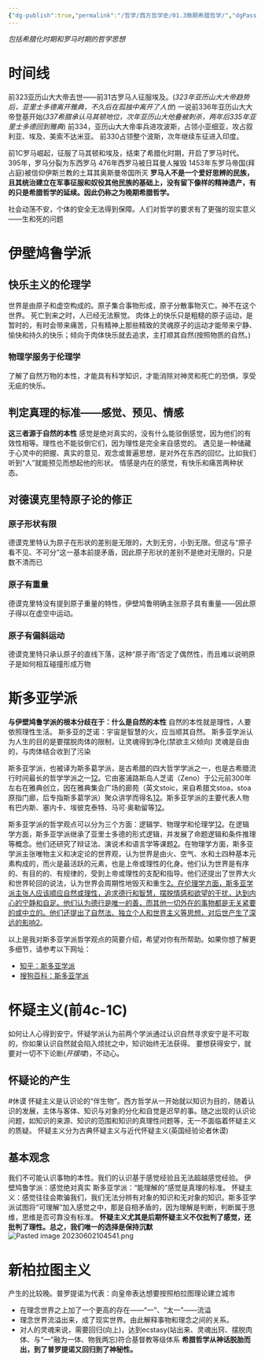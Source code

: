 ```yaml
---
{"dg-publish":true,"permalink":"/哲学/西方哲学史/01.3晚期希腊哲学/","dgPassFrontmatter":true}
---
```


*包括希腊化时期和罗马时期的哲学思想*
# 时间线
前323亚历山大大帝去世——前31古罗马人征服埃及。(*323年亚历山大大帝趋势后，亚里士多德离开雅典，不久后在孤独中离开了人世*)
一说前336年亚历山大大帝登基开始(*337希腊承认马其顿地位，次年亚历山大他叠被刺杀，两年后335年亚里士多德回到雅典*)
前334，亚历山大大帝率兵进攻波斯，占领小亚细亚，攻占叙利亚、埃及、美索不达米亚。
前330占领整个波斯，次年继续东征进入印度。

前1C罗马崛起，征服了马其顿和埃及，结束了希腊化时期，开启了罗马时代。
395年，罗马分裂为东西罗马
476年西罗马被日耳曼人摧毁
1453年东罗马帝国(拜占庭)被信仰伊斯兰教的土耳其奥斯曼帝国所灭
**罗马人不是一个爱好思辨的民族，且其统治建立在军事征服和奴役其他民族的基础上，没有留下像样的精神遗产，有的只是希腊哲学的延续。因此仍称之为晚期希腊哲学。**

社会动荡不安，个体的安全无法得到保障。人们对哲学的要求有了更强的现实意义——生和死的问题

# 伊壁鸠鲁学派
## 快乐主义的伦理学
世界是由原子和虚空构成的。原子集合事物形成，原子分散事物灭亡。神不在这个世界。
死亡到来之时，人已经无法察觉。
肉体上的快乐只是粗糙的原子运动，是暂时的，有时会带来痛苦，只有精神上那些精致的灵魂原子的运动才能带来宁静、愉快和持久的快乐；倾向于肉体快乐就去追求，主打顺其自然(按照物质的自然。)
### 物理学服务于伦理学
了解了自然万物的本性，才能具有科学知识，才能消除对神灵和死亡的恐惧，享受无疵的快乐。

## 判定真理的标准——感觉、预见、情感
**这三者源于自然的本性**
感觉是绝对真实的，没有什么能驳倒感觉，因为他们的有效性相等。理性也不能驳倒它们，因为理性是完全来自感觉的。
遇见是一种储藏于心灵中的把握、真实的意见、观念或普遍思想，是对外在东西的回忆。比如我们听到“人”就能预见而想起他的形状。
情感是内在的感觉，有快乐和痛苦两种状态。
## 对德谟克里特原子论的修正
### 原子形状有限
德谟克里特认为原子在形状的差别是无限的，大到无穷，小到无限。但这与“原子看不见、不可分”这一基本前提矛盾，因此原子形状的差别不是绝对无限的，只是数不清而已
### 原子有重量
德谟克里特没有提到原子重量的特性，伊壁鸠鲁明确主张原子具有重量——因此原子得以在虚空中运动。
### 原子有偏斜运动
德谟克里特只承认原子的直线下落，这种“原子雨”否定了偶然性，而且难以说明原子是如何相互碰撞形成万物
# 斯多亚学派
**与伊壁鸠鲁学派的根本分歧在于：什么是自然的本性**
自然的本性就是理性，人要依照理性生活。
斯多亚的芝诺：宇宙是智慧的火，应当顺其自然。
斯多亚学派认为人生的目的是要摆脱肉体的限制，让灵魂得到净化(禁欲主义倾向)
灵魂是自由的，与肉体结合收到了污染

斯多亚学派，也被译为斯多葛学派，是古希腊的四大哲学学派之一，也是古希腊流行时间最长的哲学学派之一[1](https://www.zhihu.com/topic/20522442/intro)[2](https://baike.sogou.com/v482942.htm?fromTitle=%E6%96%AF%E5%A4%9A%E8%91%9B%E5%AD%A6%E6%B4%BE)。它由塞浦路斯岛人芝诺（Zeno）于公元前300年左右在雅典创立，因在雅典集会广场的廊苑（英文stoic，来自希腊文stoa，stoa原指门廊，后专指斯多葛学派）聚众讲学而得名[1](https://www.zhihu.com/topic/20522442/intro)[2](https://baike.sogou.com/v482942.htm?fromTitle=%E6%96%AF%E5%A4%9A%E8%91%9B%E5%AD%A6%E6%B4%BE)。斯多亚学派的主要代表人物有巴内斯、塞内卡、埃彼克泰特、马可·奥勒留等[1](https://www.zhihu.com/topic/20522442/intro)[2](https://baike.sogou.com/v482942.htm?fromTitle=%E6%96%AF%E5%A4%9A%E8%91%9B%E5%AD%A6%E6%B4%BE)。

斯多亚学派的哲学观点可以分为三个方面：逻辑学、物理学和伦理学[1](https://www.zhihu.com/topic/20522442/intro)[2](https://baike.sogou.com/v482942.htm?fromTitle=%E6%96%AF%E5%A4%9A%E8%91%9B%E5%AD%A6%E6%B4%BE)。在逻辑学方面，斯多亚学派继承了亚里士多德的形式逻辑，并发展了命题逻辑和条件推理等概念。他们还研究了辩证法、演说术和语言学等课题[2](https://baike.sogou.com/v482942.htm?fromTitle=%E6%96%AF%E5%A4%9A%E8%91%9B%E5%AD%A6%E6%B4%BE)。在物理学方面，斯多亚学派主张唯物主义和决定论的世界观，认为世界是由火、空气、水和土四种基本元素构成的，而火是最活跃的元素，也是上帝或理性的化身。他们认为世界是有序的、有目的的、有规律的，受到上帝或理性的支配和指导。他们还提出了世界大火和世界轮回的说法，认为世界会周期性地毁灭和重生[2](https://baike.sogou.com/v482942.htm?fromTitle=%E6%96%AF%E5%A4%9A%E8%91%9B%E5%AD%A6%E6%B4%BE)[。在伦理学方面，斯多亚学派主张人应该顺应自然或理性，追求德行和智慧，摆脱情感和欲望的干扰，达到内心的宁静和自足。他们认为德行是唯一的善，而其他一切外在的事物都是无关紧要的或中立的。他们还提出了自然法、独立个人和世界主义等思想，对后世产生了深远的影响](https://baike.sogou.com/v482942.htm?fromTitle=%E6%96%AF%E5%A4%9A%E8%91%9B%E5%AD%A6%E6%B4%BE)[2](https://baike.sogou.com/v482942.htm?fromTitle=%E6%96%AF%E5%A4%9A%E8%91%9B%E5%AD%A6%E6%B4%BE)。

以上是我对斯多亚学派哲学观点的简要介绍，希望对你有所帮助。如果你想了解更多细节，请参考以下网址：

- [知乎：斯多亚学派](https://www.zhihu.com/topic/20522442/intro)
- [搜狗百科：斯多亚学派](https://baike.sogou.com/v482942.htm?fromTitle=%E6%96%AF%E5%A4%9A%E8%91%9B%E5%AD%A6%E6%B4%BE)
# 怀疑主义(前4c-1C)
如何让人心得到安宁。怀疑学派认为前两个学派通过认识自然寻求安宁是不可取的，你如果认识自然就会陷入烦扰之中，知识始终无法获得。
要想获得安宁，就要对一切不下论断(*开摆喽*)，不动心。
## 怀疑论的产生
#休谟
怀疑主义是认识论的“伴生物”。西方哲学从一开始就以知识为目的，随着认识的发展，主体与客体、知识与对象的分化和自觉是迟早的事。随之出现的认识论问题，如知识的来源、知识的范围和知识的真理性问题等，无一不面临着怀疑主义的质疑。
怀疑主义分为古典怀疑主义与近代怀疑主义(英国经验论者休谟)
## 基本观念
我们不可能认识事物的本性。我们的认识基于感觉经验且无法超越感觉经验。
伊壁鸠鲁学派：感觉绝对真实
斯多亚学派：“能理解的”感觉是真理的标准。
怀疑主义：感觉往往会欺骗我们，我们无法分辨有对象的知识和无对象的知识。斯多亚学派试图将“可理解”加入感觉之中，那是自相矛盾的，因为理解是判断，判断属于思维，思维是否可靠没有标准。
**怀疑主义尤其是后期怀疑主义不仅批判了感觉，还批判了理性。总之，我们唯一的选择是保持沉默**
![Pasted image 20230602104541.png](/img/user/%E5%93%B2%E5%AD%A6/%E8%A5%BF%E6%96%B9%E5%93%B2%E5%AD%A6%E5%8F%B2/source/Pasted%20image%2020230602104541.png)
# 新柏拉图主义
产生的比较晚。普罗提诺为代表：向皇帝表达想要按照柏拉图理论建立城市
- 在理念世界之上加了一个更高的存在——“一”、“太一”——流溢
- 理念世界流溢出来，成了现实世界。由此解释事物和理念之间的关系。
- 对人的灵魂来说，需要回归(向上)，达到ecstasy(站出来、灵魂出窍、摆脱肉体、与“一”融为一体、物我两忘)符合基督教等级体系
**希腊哲学从神话脱胎而出，到了普罗提诺又回归到了神秘性。**


